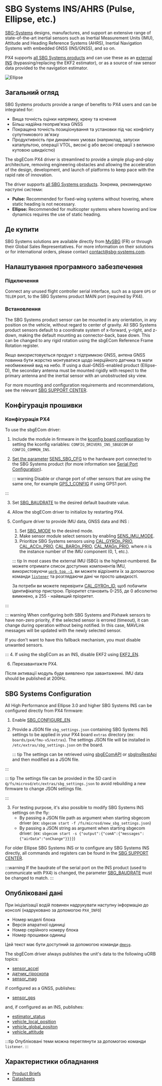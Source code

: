 # SBG Systems INS/AHRS (Pulse, Ellipse, etc.)

[SBG-Systems](https://www.sbg-systems.com/) designs, manufactures, and support an extensive range of state-of-the-art inertial sensors such as Inertial Measurement Units (IMU), Attitude and Heading Reference Systems (AHRS), Inertial Navigation Systems with embedded GNSS (INS/GNSS), and so on.

PX4 supports [all SBG Systems products](https://www.sbg-systems.com/products/) and can use these as an [external INS](../sensor/inertial_navigation_systems.md) (bypassing/replacing the EKF2 estimator), or as a source of raw sensor data provided to the navigation estimator.

![Ellipse](../../assets/hardware/sensors/inertial/ellipse-inertial-navigation-system.png)

## Загальний огляд

SBG Systems products provide a range of benefits to PX4 users and can be integrated for:

- Вища точність оцінки напрямку, крену та кочення
- Більш надійна геоприв'язка GNSS
- Покращена точність позиціонування та установки під час конфлікту супутникового зв'язку
- Продуктивність при динамічних умовах (наприклад, запуски катапультою, операції VTOL, високі g або високі операції з великою кутовою швидкістю)

The sbgECom PX4 driver is streamlined to provide a simple plug-and-play architecture, removing engineering obstacles and allowing the acceleration of the design, development, and launch of platforms to keep pace with the rapid rate of innovation.

The driver supports [all SBG Systems products](https://www.sbg-systems.com/products/).
Зокрема, рекомендуємо наступні системи:

- **Pulse:** Recommended for fixed-wing systems without hovering, where static heading is not necessary.
- **Ellipse:** Recommended for multicopter systems where hovering and low dynamics requires the use of static heading.

## Де купити

SBG Systems solutions are available directly from [MySBG](https://my.sbg-systems.com) (FR) or through their Global Sales Representatives. For more information on their solutions or for international orders, please contact contact@sbg-systems.com.

## Налаштування програмного забезпечення

### Підключення

Connect any unused flight controller serial interface, such as a spare `GPS` or `TELEM` port, to the SBG Systems product MAIN port (required by PX4).

### Встановлення

The SBG Systems product sensor can be mounted in any orientation, in any position on the vehicle, without regard to center of gravity.
All SBG Systems product sensors default to a coordinate system of x-forward, y-right, and z-down, making the default mounting as connector-back, base down.
This can be changed to any rigid rotation using the sbgECom Reference Frame Rotation register.

Якщо використовується продукт з підтримкою GNSS, антена GNSS повинна бути жорстко монтуватися щодо інерційного датчика та мати необмежений вид на небо. If using a dual-GNSS-enabled product (Ellipse-D), the secondary antenna must be mounted rigidly with respect to the primary antenna and the inertial sensor with an unobstructed sky view.

For more mounting and configuration requirements and recommendations, see the relevant [SBG SUPPORT CENTER](https://support.sbg-systems.com/sc).

## Конфігурація прошивки

### Конфігурація PX4

To use the sbgECom driver:

1. Include the module in firmware in the [kconfig board configuration](../hardware/porting_guide_config.md#px4-board-configuration-kconfig) by setting the kconfig variables: `CONFIG_DRIVERS_INS_SBGECOM` or `CONFIG_COMMON_INS`.

2. [Set the parameter](../advanced_config/parameters.md) [SENS_SBG_CFG](../advanced_config/parameter_reference.md#SENS_SBG_CFG) to the hardware port connected to the SBG Systems product (for more information see [Serial Port Configuration](../peripherals/serial_configuration.md)).

   ::: warning
   Disable or change port of other sensors that are using the same one, for example [GPS_1_CONFIG](../advanced_config/parameter_reference.md#GPS_1_CONFIG) if using GPS1 port.

:::

3. Set [SBG_BAUDRATE](../advanced_config/parameter_reference.md#SBG_BAUDRATE) to the desired default baudrate value.

4. Allow the sbgECom driver to initialize by restarting PX4.

5. Configure driver to provide IMU data, GNSS data and INS :

   1. Set [SBG_MODE](../advanced_config/parameter_reference.md#SBG_MODE) to the desired mode.
   2. Make sensor module select sensors by enabling [SENS_IMU_MODE](../advanced_config/parameter_reference.md#SENS_IMU_MODE).
   3. Prioritize SBG Systems sensors using [CAL_GYROn_PRIO](../advanced_config/parameter_reference.md#CAL_GYRO0_PRIO), [CAL_ACCn_PRIO](../advanced_config/parameter_reference.md#CAL_ACC0_PRIO), [CAL_BAROn_PRIO](../advanced_config/parameter_reference.md#CAL_BARO0_PRIO), [CAL_MAGn_PRIO](../advanced_config/parameter_reference.md#CAL_MAG0_PRIO), where _n_ is the instance number of the IMU component (0, 1, etc.).

   ::: tip
   In most cases the external IMU (SBG) is the highest-numbered.
   Ви можете отримати список доступних компонентів IMU, використовуючи [`uorb top -1`](../middleware/uorb.md#uorb-top-command), ви можете відрізняти їх за допомогою команди [`listener`](../modules/modules_command.md#listener) та розглядаючи дані чи просто швидкості.

   За потреби ви можете перевірити [CAL_GYROn_ID](../advanced_config/parameter_reference.md#CAL_GYRO0_ID), щоб побачити ідентифікатор пристрою.
   Пріоритет становить 0-255, де 0 абсолютно вимкнено, а 255 - найвищий пріоритет.

:::

   ::: warning
   When configuring both SBG Systems and Pixhawk sensors to have non-zero priority, if the selected sensor is errored (timeout), it can change during operation without being notified.
   In this case, MAVLink messages will be updated with the newly selected sensor.

   If you don't want to have this fallback mechanism, you must disable unwanted sensors.

:::
   4. If using the sbgECom as an INS, disable EKF2 using [EKF2_EN](../advanced_config/parameter_reference.md#EKF2_EN).

6. Перезавантажте PX4.

Після активації модуль буде виявлено при завантаженні.
IMU data should be published at 200Hz.

## SBG Systems Configuration

All High Performance and Ellipse 3.0 and higher SBG Systems INS can be configured directly from PX4 firmware:

1. Enable [SBG_CONFIGURE_EN](../advanced_config/parameter_reference.md#SBG_CONFIGURE_EN).

2. Provide a JSON file `sbg_settings.json` containing SBG Systems INS settings to be applied in your PX4 board `extras` directory (ex: `boards/px4/fmu-v5/extras`). The settings JSON file will be installed in `/etc/extras/sbg_settings.json` on the board.

   ::: tip
   The settings can be retrieved using [sbgEComAPI](https://github.com/SBG-Systems/sbgECom/tree/main/tools/sbgEComApi) or [sbgInsRestApi](https://developer.sbg-systems.com/sbgInsRestApi/1.3/#tag/Settings) and then modified as a JSON file.

:::

   ::: tip
   The settings file can be provided in the SD card in q`/fs/microsd/etc/extras/sbg_settings.json` to avoid rebuilding a new firmware to change JSON settings file.

:::

3. For testing purpose, it's also possible to modify SBG Systems INS settings on the fly:
   - By passing a JSON file path as argument when starting sbgecom driver (ex: `sbgecom start -f /fs/microsd/new_sbg_settings.json`)
   - By passing a JSON string as argument when starting sbgecom driver: (ex: `sbgecom start -s {"output":{"comA":{"messages":{"airData":"onChange"}}}}`)

For older Ellipse SBG Systems INS or to configure any SBG Systems INS directly, all commands and registers can be found in the [SBG SUPPORT CENTER](https://support.sbg-systems.com/sc).

:::warning
If the baudrate of the serial port on the INS product (used to communicate with PX4) is changed, the parameter [SBG_BAUDRATE](../advanced_config/parameter_reference.md#SBG_BAUDRATE) must be changed to match.
:::

## Опубліковані дані

При ініціалізації водій повинен надрукувати наступну інформацію до консолі (надруковано за допомогою `PX4_INFO`)

- Номер моделі блока
- Версія апаратної одиниці
- Номер серійного номеру блока
- Номер прошивки одиниці

Цей текст має бути доступний за допомогою команди [`dmesg`](../modules/modules_system.md#dmesg).

The sbgECom driver always publishes the unit's data to the following uORB topics:

- [sensor_accel](../msg_docs/SensorAccel.md)
- [датчик_гіроскопа](../msg_docs/SensorGyro.md)
- [sensor_mag](../msg_docs/SensorMag.md)

if configured as a GNSS, publishes:

- [sensor_gps](../msg_docs/SensorGps.md)

and, if configured as an INS, publishes:

- [estimator_status](../msg_docs/EstimatorStatus.md)
- [vehicle_local_position](../msg_docs/VehicleLocalPosition.md)
- [vehicle_global_positon](../msg_docs/VehicleGlobalPosition.md)
- [vehicle_attitude](../msg_docs/VehicleAttitude.md)

:::tip
Опубліковані теми можна переглянути за допомогою команди `listener`.
:::

## Характеристики обладнання

- [Product Briefs](https://www.sbg-systems.com/products/)
- [Datasheets](https://www.sbg-systems.com/contact/#products)
